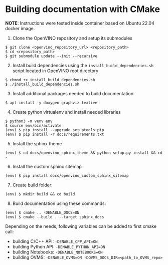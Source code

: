 # Building documentation with CMake

**NOTE**: Instructions were tested inside container based on Ubuntu 22.04 docker image. 

1. Clone the OpenVINO repository and setup its submodules
```
$ git clone <openvino_repository_url> <repository_path>
$ cd <repository_path>
$ git submodule update --init --recursive
```
2. Install build dependencies using the `install_build_dependencies.sh` script located in OpenVINO root directory
```
$ chmod +x install_build_dependencies.sh
$ ./install_build_dependencies.sh
```
3. Install additional packages needed to build documentation
```
$ apt install -y doxygen graphviz texlive
```
4. Create python virtualenv and install needed libraries
```
$ python3 -m venv env
$ source env/bin/activate
(env) $ pip install --upgrade setuptools pip
(env) $ pip install -r docs/requirements.txt
```
5. Install the sphinx theme
```
(env) $ cd docs/openvino_sphinx_theme && python setup.py install && cd -
``````
6. Install the custom sphinx sitemap
```
(env) $ pip install docs/openvino_custom_sphinx_sitemap
``````
7. Create build folder:
```
(env) $ mkdir build && cd build
```
8. Build documentation using these commands:
```
(env) $ cmake .. -DENABLE_DOCS=ON
(env) $ cmake --build . --target sphinx_docs
```
Depending on the needs, following variables can be added to first cmake call:
- building C/C++ API:  `-DENABLE_CPP_API=ON`
- building Python API: `-DENABLE_PYTHON_API=ON`
- building Notebooks:  `-DENABLE_NOTEBOOKS=ON`
- building OVMS:       `-DENABLE_OVMS=ON -DOVMS_DOCS_DIR=<path_to_OVMS_repo>`
